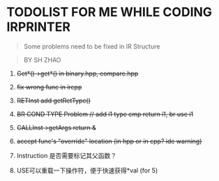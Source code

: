 # TODOLIST FOR ME WHILE CODING IRPRINTER

> Some problems need to be fixed in IR Structure

> BY SH ZHAO

1. ~~Get*()->get*() in binary.hpp, compare.hpp~~

2. ~~fix wrong func in ircpp~~

3. ~~RETInst add getRetType()~~

4. ~~BR COND TYPE Problem // add i1 type cmp return i1, br use i1~~

5. ~~CALLInst->getArgs return &~~

6. ~~accept func's "override" location (in hpp or in cpp? ide warning)~~

7. Instruction 是否需要标记其父函数？

8. USE可以重载一下操作符，便于快速获得*val (for 5)
